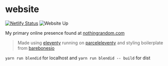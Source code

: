 # website

[![Netlify Status](https://api.netlify.com/api/v1/badges/a6a273ca-c962-40aa-8c1a-1baf8a26dfc8/deploy-status)](https://app.netlify.com/sites/nothingrandom/deploys)
![Website Up](https://img.shields.io/website/https/nothingrandom.com.svg?down_color=red&down_message=down&label=https%20check&style=for-the-badge&up_color=green&up_message=up)

My primary online presence found at [nothingrandom.com](http://nothingrandom.com)

> Made using [eleventy](https://www.11ty.io/) running on [parceleleventy](https://github.com/chrisdmacrae/parceleventy/) and styling boilerplate from [barebonesio](https://github.com/nothingrandom/barebonesio)

`yarn run blendid` for localhost and `yarn run blendid -- build` for dist
